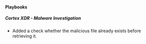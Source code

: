 
#### Playbooks
##### Cortex XDR - Malware Investigation
- Added a check whether the malicious file already exists before retrieving it.
